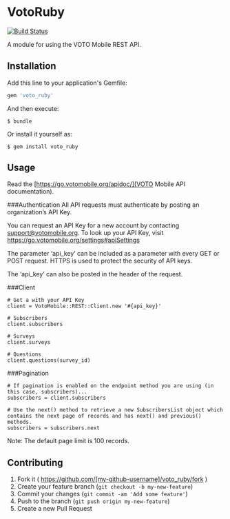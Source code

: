 # VotoRuby

[![Build Status](https://travis-ci.org/votomobile/voto-ruby.svg?branch=master)](https://travis-ci.org/votomobile/voto-ruby) 

A module for using the VOTO Mobile REST API.

## Installation

Add this line to your application's Gemfile:

```ruby
gem 'voto_ruby'
```

And then execute:

    $ bundle

Or install it yourself as:

    $ gem install voto_ruby

## Usage

Read the [https://go.votomobile.org/apidoc/](VOTO Mobile API documentation).

###Authentication
All API requests must authenticate by posting an organization’s API Key.

You can request an API Key for a new account by contacting support@votomobile.org. To look up your API Key, visit https://go.votomobile.org/settings#apiSettings

The parameter ‘api_key’ can be included as a parameter with every GET or POST request. HTTPS is used to protect the security of API keys.

The ‘api_key’ can also be posted in the header of the request.

###Client

```
# Get a with your API Key
client = VotoMobile::REST::Client.new '#{api_key}'

# Subscribers
client.subscribers

# Surveys
client.surveys

# Questions
client.questions(survey_id)

```

###Pagination

```
# If pagination is enabled on the endpoint method you are using (in this case, subscribers)...
subscribers = client.subscribers

# Use the next() method to retrieve a new SubscribersList object which contains the next page of records and has next() and previous() methods.
subscribers = subscribers.next

```
Note: The default page limit is 100 records.

## Contributing

1. Fork it ( https://github.com/[my-github-username]/voto_ruby/fork )
2. Create your feature branch (`git checkout -b my-new-feature`)
3. Commit your changes (`git commit -am 'Add some feature'`)
4. Push to the branch (`git push origin my-new-feature`)
5. Create a new Pull Request
